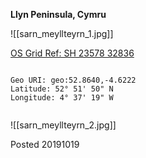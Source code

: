 **Llyn Peninsula, Cymru**

![[sarn_meyllteyrn_1.jpg]]

[OS Grid Ref: SH 23578 32836](https://osmaps.ordnancesurvey.co.uk/52.86401,-4.62222,7/pin)

```

Geo URI: geo:52.8640,-4.6222
Latitude: 52° 51' 50" N
Longitude: 4° 37' 19" W 
    
```

![[sarn_meyllteyrn_2.jpg]]

Posted 20191019